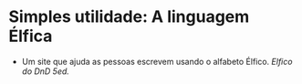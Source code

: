 # Simples utilidade: A linguagem Élfica
- Um site que ajuda as pessoas escrevem usando o alfabeto Élfico.
*Elfico do DnD 5ed.* 
